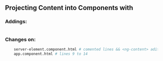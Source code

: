## Projecting Content into Components with <ng-content> ##



### Addings: ###
```sh

```

### Changes on: ###
```sh
    server-element.component.html # comented lines && <ng-content> adition on line 8
    app.component.html # lines 9 to 14
```
